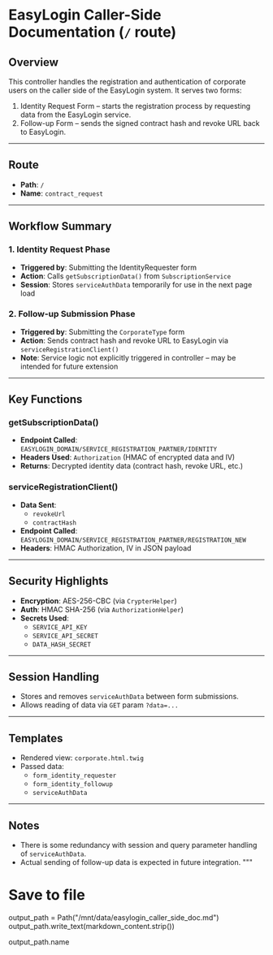 # EasyLogin Caller-Side Documentation (`/` route)

## Overview

This controller handles the registration and authentication of corporate users on the caller side of the EasyLogin system. It serves two forms:
1. Identity Request Form – starts the registration process by requesting data from the EasyLogin service.
2. Follow-up Form – sends the signed contract hash and revoke URL back to EasyLogin.

---

## Route

- **Path**: `/`
- **Name**: `contract_request`

---

## Workflow Summary

### 1. Identity Request Phase

- **Triggered by**: Submitting the IdentityRequester form
- **Action**: Calls `getSubscriptionData()` from `SubscriptionService`
- **Session**: Stores `serviceAuthData` temporarily for use in the next page load

### 2. Follow-up Submission Phase

- **Triggered by**: Submitting the `CorporateType` form
- **Action**: Sends contract hash and revoke URL to EasyLogin via `serviceRegistrationClient()`
- **Note**: Service logic not explicitly triggered in controller – may be intended for future extension

---

## Key Functions

### getSubscriptionData()

- **Endpoint Called**: `EASYLOGIN_DOMAIN/SERVICE_REGISTRATION_PARTNER/IDENTITY`
- **Headers Used**: `Authorization` (HMAC of encrypted data and IV)
- **Returns**: Decrypted identity data (contract hash, revoke URL, etc.)

### serviceRegistrationClient()

- **Data Sent**:
  - `revokeUrl`
  - `contractHash`
- **Endpoint Called**: `EASYLOGIN_DOMAIN/SERVICE_REGISTRATION_PARTNER/REGISTRATION_NEW`
- **Headers**: HMAC Authorization, IV in JSON payload

---

## Security Highlights

- **Encryption**: AES-256-CBC (via `CrypterHelper`)
- **Auth**: HMAC SHA-256 (via `AuthorizationHelper`)
- **Secrets Used**:
  - `SERVICE_API_KEY`
  - `SERVICE_API_SECRET`
  - `DATA_HASH_SECRET`

---

## Session Handling

- Stores and removes `serviceAuthData` between form submissions.
- Allows reading of data via `GET` param `?data=...`

---

## Templates

- Rendered view: `corporate.html.twig`
- Passed data:
  - `form_identity_requester`
  - `form_identity_followup`
  - `serviceAuthData`

---

## Notes

- There is some redundancy with session and query parameter handling of `serviceAuthData`.
- Actual sending of follow-up data is expected in future integration.
"""

# Save to file
output_path = Path("/mnt/data/easylogin_caller_side_doc.md")
output_path.write_text(markdown_content.strip())

output_path.name
